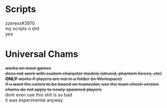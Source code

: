 # Scripts
zzerexx#3970  
my scripts n shit  
yea  

# Universal Chams
~~works on most games  
does not work with custom character models (strucid, phantom forces, etc)  
**ONLY** works if players are not in a folder (in Workspace)  
if u want the colors to be based on teamcolor, use the team check version  
chams do not apply to newly spawned players~~  
dont even use this shit is so bad  
it was experimental anyway  
